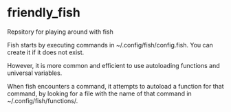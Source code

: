 # friendly_fish
Repsitory for playing around with fish

Fish starts by executing commands in ~/.config/fish/config.fish. You can create it if it does not exist.

However, it is more common and efficient to use autoloading functions and universal variables.

When fish encounters a command, it attempts to autoload a function for that command, by looking for a file with the name of that command in ~/.config/fish/functions/.